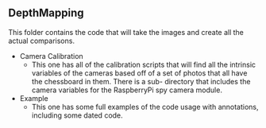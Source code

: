 ## DepthMapping

This folder contains the code that will take the images and create
all the actual comparisons. 

 + Camera Calibration
   + This one has all of the calibration scripts that will find
all the intrinsic variables of the cameras based off of a set of 
photos that all have the chessboard in them. There is a sub-
directory that includes the camera variables for the RaspberryPi
spy camera module. 
 + Example
   + This one has some full examples of the code usage with 
annotations, including some dated code. 
